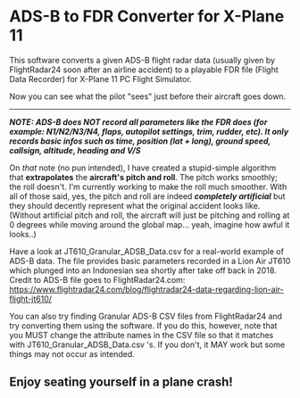 # ADS-B to FDR Converter for X-Plane 11
This software converts a given ADS-B flight radar data (usually given by FlightRadar24 soon after an airline accident) to a playable FDR file (Flight Data Recorder) for X-Plane 11 PC Flight Simulator.

Now you can see what the pilot "sees" just before their aircraft goes down.

___

***NOTE: ADS-B does NOT record all parameters like the FDR does (for example: N1/N2/N3/N4, flaps, autopilot settings, trim, rudder, etc). It only records basic infos such as time, position (lat + long), ground speed, callsign, altitude, heading and V/S***

On _that_ note (no pun intended), I have created a stupid-simple algorithm that **extrapolates** the **aircraft's pitch and roll**. The pitch works smoothly; the roll doesn't. I'm currently working to make the roll much smoother. With all of those said, yes, the pitch and roll are indeed **_completely artificial_** but they should decently represent what the original accident looks like.
(Without artificial pitch and roll, the aircraft will just be pitching and rolling at 0 degrees while moving around the global map... yeah, imagine how awful it looks..) 

Have a look at JT610_Granular_ADSB_Data.csv for a real-world example of ADS-B data. The file provides basic parameters recorded in a Lion Air JT610 which plunged into an Indonesian sea shortly after take off back in 2018. Credit to ADS-B file goes to FlightRadar24.com: https://www.flightradar24.com/blog/flightradar24-data-regarding-lion-air-flight-jt610/

You can also try finding Granular ADS-B CSV files from FlightRadar24 and try converting them using the software. If you do this, however, note that you MUST change the attribute names in the CSV file so that it matches with JT610_Granular_ADSB_Data.csv 's. If you don't, it MAY work but some things may not occur as intended.

## Enjoy seating yourself in a plane crash!
